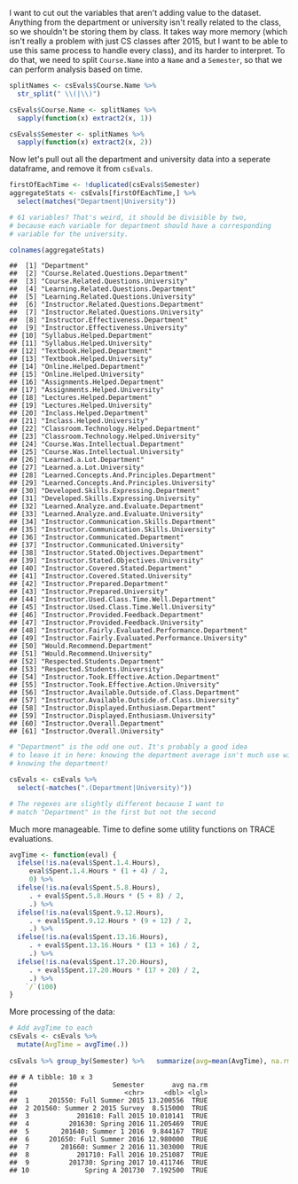 I want to cut out the variables that aren't adding value to the dataset. Anything from the department or university isn't really related to the class, so we shouldn't be storing them by class. It takes way more memory (which isn't really a problem with just CS classes after 2015, but I want to be able to use this same process to handle every class), and its harder to interpret. To do that, we need to split `Course.Name` into a `Name` and a `Semester`, so that we can perform analysis based on time.

``` r
splitNames <- csEvals$Course.Name %>%
  str_split(" \\(|\\)") 

csEvals$Course.Name <- splitNames %>% 
  sapply(function(x) extract2(x, 1))

csEvals$Semester <- splitNames %>% 
  sapply(function(x) extract2(x, 2))
```

Now let's pull out all the department and university data into a seperate dataframe, and remove it from `csEvals`.

``` r
firstOfEachTime <- !duplicated(csEvals$Semester)
aggregateStats <- csEvals[firstOfEachTime,] %>%
  select(matches("Department|University"))

# 61 variables? That's weird, it should be divisible by two,
# because each variable for department should have a corresponding
# variable for the university. 

colnames(aggregateStats)
```

    ##  [1] "Department"                                        
    ##  [2] "Course.Related.Questions.Department"               
    ##  [3] "Course.Related.Questions.University"               
    ##  [4] "Learning.Related.Questions.Department"             
    ##  [5] "Learning.Related.Questions.University"             
    ##  [6] "Instructor.Related.Questions.Department"           
    ##  [7] "Instructor.Related.Questions.University"           
    ##  [8] "Instructor.Effectiveness.Department"               
    ##  [9] "Instructor.Effectiveness.University"               
    ## [10] "Syllabus.Helped.Department"                        
    ## [11] "Syllabus.Helped.University"                        
    ## [12] "Textbook.Helped.Department"                        
    ## [13] "Textbook.Helped.University"                        
    ## [14] "Online.Helped.Department"                          
    ## [15] "Online.Helped.University"                          
    ## [16] "Assignments.Helped.Department"                     
    ## [17] "Assignments.Helped.University"                     
    ## [18] "Lectures.Helped.Department"                        
    ## [19] "Lectures.Helped.University"                        
    ## [20] "Inclass.Helped.Department"                         
    ## [21] "Inclass.Helped.University"                         
    ## [22] "Classroom.Technology.Helped.Department"            
    ## [23] "Classroom.Technology.Helped.University"            
    ## [24] "Course.Was.Intellectual.Department"                
    ## [25] "Course.Was.Intellectual.University"                
    ## [26] "Learned.a.Lot.Department"                          
    ## [27] "Learned.a.Lot.University"                          
    ## [28] "Learned.Concepts.And.Principles.Department"        
    ## [29] "Learned.Concepts.And.Principles.University"        
    ## [30] "Developed.Skills.Expressing.Department"            
    ## [31] "Developed.Skills.Expressing.University"            
    ## [32] "Learned.Analyze.and.Evaluate.Department"           
    ## [33] "Learned.Analyze.and.Evaluate.University"           
    ## [34] "Instructor.Communication.Skills.Department"        
    ## [35] "Instructor.Communication.Skills.University"        
    ## [36] "Instructor.Communicated.Department"                
    ## [37] "Instructor.Communicated.University"                
    ## [38] "Instructor.Stated.Objectives.Department"           
    ## [39] "Instructor.Stated.Objectives.University"           
    ## [40] "Instructor.Covered.Stated.Department"              
    ## [41] "Instructor.Covered.Stated.University"              
    ## [42] "Instructor.Prepared.Department"                    
    ## [43] "Instructor.Prepared.University"                    
    ## [44] "Instructor.Used.Class.Time.Well.Department"        
    ## [45] "Instructor.Used.Class.Time.Well.University"        
    ## [46] "Instructor.Provided.Feedback.Department"           
    ## [47] "Instructor.Provided.Feedback.University"           
    ## [48] "Instructor.Fairly.Evaluated.Performance.Department"
    ## [49] "Instructor.Fairly.Evaluated.Performance.University"
    ## [50] "Would.Recommend.Department"                        
    ## [51] "Would.Recommend.University"                        
    ## [52] "Respected.Students.Department"                     
    ## [53] "Respected.Students.University"                     
    ## [54] "Instructor.Took.Effective.Action.Department"       
    ## [55] "Instructor.Took.Effective.Action.University"       
    ## [56] "Instructor.Available.Outside.of.Class.Department"  
    ## [57] "Instructor.Available.Outside.of.Class.University"  
    ## [58] "Instructor.Displayed.Enthusiasm.Department"        
    ## [59] "Instructor.Displayed.Enthusiasm.University"        
    ## [60] "Instructor.Overall.Department"                     
    ## [61] "Instructor.Overall.University"

``` r
# "Department" is the odd one out. It's probably a good idea
# to leave it in here: knowing the department average isn't much use without 
# knowing the department!

csEvals <- csEvals %>%
  select(-matches(".(Department|University)"))

# The regexes are slightly different because I want to
# match "Department" in the first but not the second
```

Much more manageable. Time to define some utility functions on TRACE evaluations.

``` r
avgTime <- function(eval) {
  ifelse(!is.na(eval$Spent.1.4.Hours),
     eval$Spent.1.4.Hours * (1 + 4) / 2,
     0) %>%
  ifelse(!is.na(eval$Spent.5.8.Hours),
     . + eval$Spent.5.8.Hours * (5 + 8) / 2,
     .) %>%
  ifelse(!is.na(eval$Spent.9.12.Hours),
     . + eval$Spent.9.12.Hours * (9 + 12) / 2,
     .) %>%
  ifelse(!is.na(eval$Spent.13.16.Hours),
     . + eval$Spent.13.16.Hours * (13 + 16) / 2,
     .) %>%
  ifelse(!is.na(eval$Spent.17.20.Hours),
     . + eval$Spent.17.20.Hours * (17 + 20) / 2,
     .) %>%
    `/`(100)
}
```

More processing of the data:

``` r
# Add avgTime to each 
csEvals <- csEvals %>%
  mutate(AvgTime = avgTime(.))
  
csEvals %>% group_by(Semester) %>%   summarize(avg=mean(AvgTime), na.rm=TRUE)
```

    ## # A tibble: 10 x 3
    ##                        Semester       avg na.rm
    ##                           <chr>     <dbl> <lgl>
    ##  1     201550: Full Summer 2015 13.200556  TRUE
    ##  2 201560: Summer 2 2015 Survey  8.515000  TRUE
    ##  3            201610: Fall 2015 10.010141  TRUE
    ##  4          201630: Spring 2016 11.205469  TRUE
    ##  5        201640: Summer 1 2016  9.844167  TRUE
    ##  6     201650: Full Summer 2016 12.980000  TRUE
    ##  7        201660: Summer 2 2016 11.303000  TRUE
    ##  8            201710: Fall 2016 10.251087  TRUE
    ##  9          201730: Spring 2017 10.411746  TRUE
    ## 10              Spring A 201730  7.192500  TRUE

